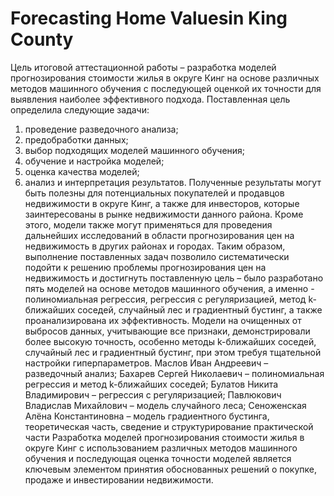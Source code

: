 # Forecasting Home Values ​​in King County
Цель итоговой аттестационной работы – разработка моделей прогнозирования стоимости жилья в округе Кинг на основе различных методов машинного обучения с последующей оценкой их точности для выявления наиболее эффективного подхода.
Поставленная цель определила следующие задачи:
1.	проведение разведочного анализа;
2.	предобработки данных;
3.	выбор подходящих моделей машинного обучения;
4.	обучение и настройка моделей;
5.	оценка качества моделей;
6.	анализ и интерпретация результатов.
Полученные результаты могут быть полезны для потенциальных покупателей и продавцов недвижимости в округе Кинг, а также для инвесторов, которые заинтересованы в рынке недвижимости данного района. Кроме этого, модели также могут применяться для проведения дальнейших исследований в области прогнозирования цен на недвижимость в других районах и городах.
 Таким образом, выполнение поставленных задач позволило систематически подойти к решению проблемы прогнозирования цен на недвижимость и достигнуть поставленную цель – было разработано пять моделей на основе методов машинного обучения, а именно - полиномиальная регрессия, регрессия с регуляризацией, метод k-ближайших соседей, случайный лес и градиентный бустинг, а также проанализирована их эффективность. 
Модели на очищенных от выбросов данных, учитывающие все признаки, демонстрировали более высокую точность, особенно методы k-ближайших соседей, случайный лес и градиентный бустинг, при этом требуя тщательной настройки гиперпараметров.
Маслов Иван Андреевич – разведочный анализ;
Бахарев Сергей Николаевич – полиномиальная регрессия и метод k-ближайших соседей; 
Булатов Никита Владимирович – регрессия с регуляризацией;
Павлюкович Владислав Михайлович – модель случайного леса;
Сеноженская Алёна Константиновна – модель градиентного бустинга, теоретическая часть, сведение и структурирование практической части
Разработка моделей прогнозирования стоимости жилья в округе Кинг с использованием различных методов машинного обучения и последующая оценка точности моделей является ключевым элементом принятия обоснованных решений о покупке, продаже и инвестировании недвижимости.

